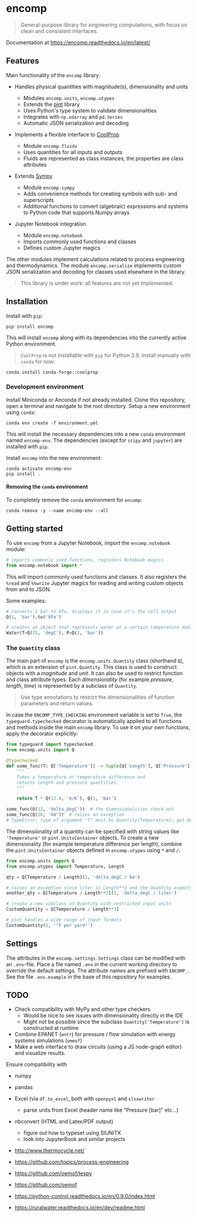 # encomp

> General-purpose library for *en*gineering *comp*utations, with focus on clean and consistent interfaces.

Documentation at https://encomp.readthedocs.io/en/latest/

## Features

Main functionality of the ``encomp`` library:

* Handles physical quantities with magnitude(s), dimensionality and units

   * Modules ``encomp.units``, ``encomp.utypes``
   * Extends the [pint](https://pypi.org/project/Pint) library
   * Uses Python's type system to validate dimensionalities
   * Integrates with ``np.ndarray`` and ``pd.Series``
   * Automatic JSON serialization and decoding

* Implements a flexible interface to [CoolProp](http://www.coolprop.org)

   * Module ``encomp.fluids``
   * Uses quantities for all inputs and outputs
   * Fluids are represented as class instances, the properties are class attributes

* Extends [Sympy](https://pypi.org/project/sympy/)

   * Module ``encomp.sympy``
   * Adds convenience methods for creating symbols with sub- and superscripts
   * Additional functions to convert (algebraic) expressions and systems to Python code that supports Numpy arrays

* Jupyter Notebook integration

   * Module ``encomp.notebook``
   * Imports commonly used functions and classes
   * Defines custom Jupyter magics


The other modules implement calculations related to process engineering and thermodynamics.
The module ``encomp.serialize`` implements custom JSON serialization and decoding for classes used elsewhere in the library.

> This library is under work: all features are not yet implemented.


## Installation

Install with ``pip``:

```
pip install encomp
```

This will install ``encomp`` along with its dependencies into the currently active Python environment.

> ``CoolProp`` is not installable with ``pip`` for Python 3.9. Install manually with ``conda`` for now:

```
conda install conda-forge::coolprop
```


### Development environment

Install Miniconda or Anconda if not already installed.
Clone this repository, open a terminal and navigate to the root directory.
Setup a new environment using ``conda``:

```
conda env create -f environment.yml
```

This will install the necessary dependencies into a new ``conda`` environment named ``encomp-env``.
The dependencies (except for ``scipy`` and ``jupyter``) are installed with ``pip``.

Install ``encomp`` into the new environment:

```
conda activate encomp-env
pip install .
```


#### Removing the ``conda`` environment

To completely remove the ``conda`` environment for ``encomp``:

```
conda remove -y --name encomp-env --all
```


## Getting started

To use ``encomp`` from a Jupyter Notebook, import the ``encomp.notebook`` module:


```python
# imports commonly used functions, registers Notebook magics
from encomp.notebook import *
```

This will import commonly used functions and classes.
It also registers the ``%read`` and ``%%write`` Jupyter magics for reading and writing custom objects from and to JSON.

Some examples:

```python
# converts 1 bar to kPa, displays it in case it's the cell output
Q(1, 'bar').to('kPa')
```

```python
# creates an object that represents water at a certain temperature and pressure
Water(T=Q(25, 'degC'), P=Q(2, 'bar'))
```


### The ``Quantity`` class


The main part of ``encomp`` is the ``encomp.units.Quantity`` class (shorthand ``Q``), which is an extension of ``pint.Quantity``.
This class is used to construct objects with a *magnitude* and *unit*.
It can also be used to restrict function and class attribute types.
Each *dimensionality* (for example *pressure*, *length*, *time*) is represented by a subclass of ``Quantity``.

> Use type annotations to restrict the dimensionalities of function parameters and return values.

In case the ``ENCOMP_TYPE_CHECKING`` environment variable is set to ``True``, the ``typeguard.typechecked`` decorator is automatically applied to all functions and methods inside the main ``encomp`` library.
To use it on your own functions, apply the decorator explicitly:


```python
from typeguard import typechecked
from encomp.units import Q

@typechecked
def some_func(T: Q['Temperature']) -> tuple[Q['Length'], Q['Pressure']]:
    """
    Takes a temperature or temperature difference and
    returns length and pressure quantities.
    """

    return T * Q(12.4, 'm/K'), Q(1, 'bar')

some_func(Q(12, 'delta_degC'))  # the dimensionalities check out
some_func(Q(26, 'kW'))  # raises an exception
# TypeError: type of argument "T" must be Quantity[Temperature]; got Quantity[Power] instead
```

The dimensionality of a quantity can be specified with string values like ``'Temperature'`` or ``pint.UnitsContainer`` objects.
To create a new dimensionality (for example temperature difference per length), combine the ``pint.UnitsContainer`` objects defined in ``encomp.utypes`` using ``*`` and ``/``:


```python
from encomp.units import Q
from encomp.utypes import Temperature, Length

qty = Q[Temperature / Length](1, 'delta_degC / km')

# raises an exception since liter is Length**3 and the Quantity expects Length**2
another_qty = Q[Temperature / Length**2](1, 'delta_degC / liter')

# create a new subclass of Quantity with restricted input units
CustomQuantity = Q[Temperature / Length**3]

# pint handles a wide range of input formats
CustomQuantity(1, '°F per yard³')
```

## Settings

The attributes in the ``encomp.settings.Settings`` class can be modified with an ``.env``-file.
Place a file named ``.env`` in the current working directory to override the default settings.
The attribute names are prefixed with ``ENCOMP_``.
See the file ``.env.example`` in the base of this repository for examples.


## TODO

* Check compatibility with MyPy and other type checkers
   * Would be nice to see issues with dimensionality directly in the IDE
   * Might not be possible since the subclass ``Quantity['Temperature']`` is constructed at runtime
* Combine EPANET (``wntr``) for pressure / flow simulation with energy systems simulations (``omeof``)
* Make a web interface to draw circuits (using a JS node-graph editor) and visualize results.

Ensure compatibility with

* numpy
* pandas
* Excel (via ``df.to_excel``, both with ``openpyxl`` and ``xlsxwriter``
    * parse units from Excel (header name like "Pressure [bar]" etc...)
* nbconvert (HTML and Latex/PDF output)
    * figure out how to typeset using SIUNITX
    * look into JupyterBook and similar projects


* http://www.thermocycle.net/
* https://github.com/topics/process-engineering
* https://github.com/oemof/tespy
* https://github.com/oemof
* https://python-control.readthedocs.io/en/0.9.0/index.html
* https://ruralwater.readthedocs.io/en/dev/readme.html
